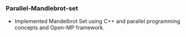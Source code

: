 ### Parallel-Mandlebrot-set
* Implemented Mandelbrot Set using C++ and parallel programming concepts and Open-MP framework.
